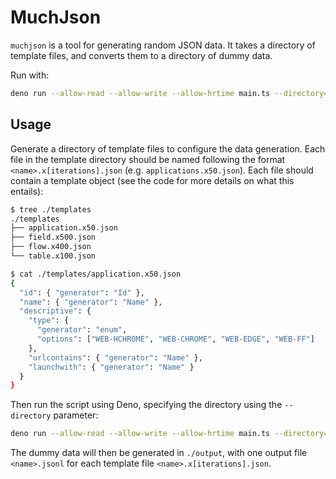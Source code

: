 # MuchJson

`muchjson` is a tool for generating random JSON data. It takes a directory of template files, and converts them to a directory of dummy data.

Run with:

```sh
deno run --allow-read --allow-write --allow-hrtime main.ts --directory=./templates
```

## Usage

Generate a directory of template files to configure the data generation. Each file in the template directory should be named following the format `<name>.x[iterations].json` (e.g. `applications.x50.json`). Each file should contain a template object (see the code for more details on what this entails):

```sh
$ tree ./templates
./templates
├── application.x50.json
├── field.x500.json
├── flow.x400.json
└── table.x100.json

$ cat ./templates/application.x50.json
{
  "id": { "generator": "Id" },
  "name": { "generator": "Name" },
  "descriptive": {
    "type": {
      "generator": "enum",
      "options": ["WEB-HCHROME", "WEB-CHROME", "WEB-EDGE", "WEB-FF"]
    },
    "urlcontains": { "generator": "Name" },
    "launchwith": { "generator": "Name" }
  }
}
```

Then run the script using Deno, specifying the directory using the `--directory` parameter:

```sh
deno run --allow-read --allow-write --allow-hrtime main.ts --directory=./templates
```

The dummy data will then be generated in `./output`, with one output file `<name>.jsonl` for each template file `<name>.x[iterations].json`.
